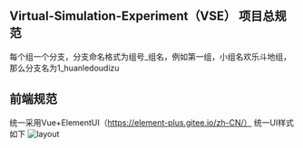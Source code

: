 ## Virtual-Simulation-Experiment（VSE） 项目总规范
每个组一个分支，分支命名格式为组号_组名，例如第一组，小组名欢乐斗地组，那么分支名为1_huanledoudizu

## 前端规范
统一采用Vue+ElementUI（https://element-plus.gitee.io/zh-CN/）
统一UI样式如下
![layout](https://raw.githubusercontent.com/vvvviolet/Virtual-Simulation-Experiment/main/Images/%E5%89%8D%E7%AB%AF%E5%B8%83%E5%B1%80.png)



